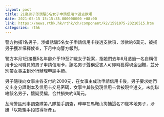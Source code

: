 ```yaml
---
layout: post
title: 21歲男子涉誘騙5名女子申請信用卡透支款項
date: 2021-05-15 15:15:35.000000000 +08:00
link: https://news.rthk.hk/rthk/ch/component/k2/1591075-20210515.htm
categories: rthk
---
```


警方拘捕1名男子，涉嫌誘騙5名女子申請信用卡後透支款項，涉款約6萬元，被捕男子獲准保釋候查，下月中向警方報到。

警方本月1日接獲5名年齡介乎19至21歲女子報案，指她們去年6月透過一名自稱信用卡公司職員的男子申請信用卡，該名男子聲稱受害人可即時獲得現金回贈，並分別帶女事主到分行辦理申請手續。

男子隨後向女事主各支付約2000元，在女事主成功申請信用卡後，男子要求她們交出身分證副本及信用卡交易密碼，女事主其後發現信用卡曾被現金透支，未能聯絡該名男子，懷疑受騙，合共損失約6萬元。

荃灣警區刑事調查隊第八隊接手調查，昨早在馬鞍山拘捕這名21歲本地男子，涉嫌「以欺騙手段取得財產」。
